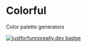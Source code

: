 # Colorful
Color palette generators 

[![justforfunnoreally.dev badge](https://img.shields.io/badge/justforfunnoreally-dev-9ff)](https://justforfunnoreally.dev)
